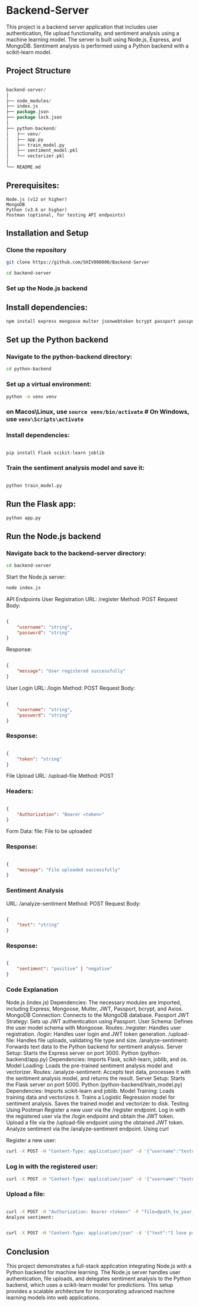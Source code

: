 # Backend-Server
This project is a backend server application that includes user authentication, file upload functionality, and sentiment analysis using a machine learning model. The server is built using Node.js, Express, and MongoDB. Sentiment analysis is performed using a Python backend with a scikit-learn model.

## Project Structure
```go

backend-server/
│
├── node_modules/
├── index.js
├── package.json
├── package-lock.json
│
├── python-backend/
│   ├── venv/
│   ├── app.py
│   ├── train_model.py
│   ├── sentiment_model.pkl
│   └── vectorizer.pkl
│
└── README.md

```
## Prerequisites:
```
Node.js (v12 or higher)
MongoDB
Python (v3.6 or higher)
Postman (optional, for testing API endpoints)
```

## Installation and Setup

### Clone the repository
```bash
git clone https://github.com/SHIV000000/Backend-Server
```
```bash
cd backend-server
```
### Set up the Node.js backend
## Install dependencies:

```bash
npm install express mongoose multer jsonwebtoken bcrypt passport passport-jwt body-parser axios
```

## Set up the Python backend
### Navigate to the python-backend directory:

```bash
cd python-backend
```
### Set up a virtual environment:

```bash
python -m venv venv
```
###  on Macos\Linux, use  `source venv/bin/activate`  # On Windows, use `venv\Scripts\activate`

### Install dependencies:

```bash

pip install Flask scikit-learn joblib
```
### Train the sentiment analysis model and save it:

```bash

python train_model.py
```
## Run the Flask app:

```bash
python app.py
```

## Run the Node.js backend

### Navigate back to the backend-server directory:

```bash
cd backend-server
```
Start the Node.js server:

```bash
node index.js
```

API Endpoints
User Registration
URL: /register
Method: POST
Request Body:

``` json

{
    "username": "string",
    "password": "string"
}
```
Response:
 
``` json

{
    "message": "User registered successfully"
}
``` 
User Login
URL: /login
Method: POST
Request Body:

``` json

{
    "username": "string",
    "password": "string"
}
``` 
### Response:

``` json

{
    "token": "string"
}
``` 
File Upload
URL: /upload-file
Method: POST

### Headers:

```json

{
    "Authorization": "Bearer <token>"
}
```
Form Data:
file: File to be uploaded

### Response:

```json

{
    "message": "File uploaded successfully"
}
```
### Sentiment Analysis
URL: /analyze-sentiment
Method: POST
Request Body:

```json

{
    "text": "string"
}
```
### Response:

```json

{
    "sentiment": "positive" | "negative"
}
```
### Code Explanation

Node.js (index.js)
Dependencies: The necessary modules are imported, including Express, Mongoose, Multer, JWT, Passport, bcrypt, and Axios.
MongoDB Connection: Connects to the MongoDB database.
Passport JWT Strategy: Sets up JWT authentication using Passport.
User Schema: Defines the user model schema with Mongoose.
Routes:
/register: Handles user registration.
/login: Handles user login and JWT token generation.
/upload-file: Handles file uploads, validating file type and size.
/analyze-sentiment: Forwards text data to the Python backend for sentiment analysis.
Server Setup: Starts the Express server on port 3000.
Python (python-backend/app.py)
Dependencies: Imports Flask, scikit-learn, joblib, and os.
Model Loading: Loads the pre-trained sentiment analysis model and vectorizer.
Routes:
/analyze-sentiment: Accepts text data, processes it with the sentiment analysis model, and returns the result.
Server Setup: Starts the Flask server on port 5000.
Python (python-backend/train_model.py)
Dependencies: Imports scikit-learn and joblib.
Model Training:
Loads training data and vectorizes it.
Trains a Logistic Regression model for sentiment analysis.
Saves the trained model and vectorizer to disk.
Testing Using Postman
Register a new user via the /register endpoint.
Log in with the registered user via the /login endpoint and obtain the JWT token.
Upload a file via the /upload-file endpoint using the obtained JWT token.
Analyze sentiment via the /analyze-sentiment endpoint.
Using curl

Register a new user:

```bash
curl -X POST -H "Content-Type: application/json" -d '{"username":"testuser", "password":"password"}' http://localhost:3000/register
```
### Log in with the registered user:

```bash
curl -X POST -H "Content-Type: application/json" -d '{"username":"testuser", "password":"password"}' http://localhost:3000/login
```
### Upload a file:

```bash

curl -X POST -H "Authorization: Bearer <token>" -F "file=@path_to_your_file" http://localhost:3000/upload-file
Analyze sentiment:
```
```bash

curl -X POST -H "Content-Type: application/json" -d '{"text":"I love programming!"}' http://localhost:3000/analyze-sentiment
```
## Conclusion
This project demonstrates a full-stack application integrating Node.js with a Python backend for machine learning. The Node.js server handles user authentication, file uploads, and delegates sentiment analysis to the Python backend, which uses a scikit-learn model for predictions. This setup provides a scalable architecture for incorporating advanced machine learning models into web applications.
